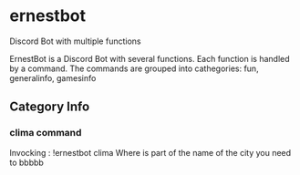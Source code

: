# ernestbot
Discord Bot with multiple functions

ErnestBot is a Discord Bot with several functions. 
Each function is handled by a command. The commands are grouped into cathegories: fun, generalinfo, gamesinfo

## Category Info

### clima command

Invocking : !ernestbot clima <city name>
Where <city name> is part of the name of the city you need to bbbbb
